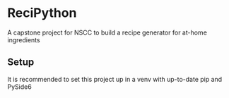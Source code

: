 # ReciPython
A capstone project for NSCC to build a recipe generator for at-home ingredients

## Setup
It is recommended to set this project up in a venv with up-to-date pip and PySide6